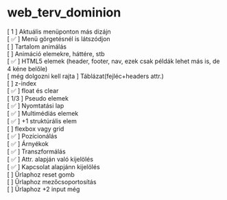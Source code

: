 # web_terv_dominion

[ 1 ] Aktuális menüponton más dizájn<br/>
[ &#9989; ] Menü görgetésnél is látszódjon<br/>
[ ] Tartalom animálás<br/>
[ ] Animáció elemekre, háttére, stb<br/>
[ &#9989; ] HTML5 elemek (header, footer, nav, ezek csak példák lehet más is, de 4 kéne belőle)<br/>
[ még dolgozni kell rajta ] Táblázat(fejléc+headers attr.)<br/>
[ ] z-index<br/>
[ &#9989; ] float és clear<br/>
[ 1/3 ] Pseudo elemek<br/>
[ &#9989; ] Nyomtatási lap<br/>
[ &#9989; ] Multimédiás elemek<br/>
[ &#9989; ] +1 struktúrális elem<br/>
[ ] flexbox vagy grid<br/>
[ &#9989; ] Pozícionálás<br/>
[ &#9989; ] Árnyékok<br/>
[ &#9989; ] Transzformálás<br/>
[ &#9989; ] Attr. alapján való kijelölés<br/>
[ &#9989; ] Kapcsolat alapjánn kijelölés<br/>
[ ] Űrlaphoz reset gomb<br/>
[ ] Űrlaphoz mezőcsoportosítás<br/>
[ ] Űrlaphoz +2 input még<br/>
